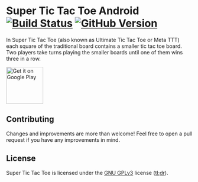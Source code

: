 # Super Tic Tac Toe Android [![Build Status](https://travis-ci.org/henrykvdb/SuperTTTAndroid.svg?branch=master)](https://travis-ci.org/henrykvdb/SuperTTTAndroid) [![GitHub Version](https://badge.fury.io/gh/henrykvdb%2FSuperTTTAndroid.svg)](https://github.com/henrykvdb/SuperTTTAndroid/releases)

In Super Tic Tac Toe (also known as Ultimate Tic Tac Toe or Meta TTT) each square of the traditional board contains a smaller tic tac toe board. Two players take turns playing the smaller boards until one of them wins three in a row.

<a href='https://play.google.com/store/apps/details?id=com.henrykvdb.sttt'><img alt='Get it on Google Play' src='https://play.google.com/intl/en_us/badges/images/generic/en_badge_web_generic.png' height='100'/></a>

## Contributing

Changes and improvements are more than welcome! Feel free to open a pull request if you have any improvements in mind.

## License

Super Tic Tac Toe is licensed under the [GNU GPLv3](https://gnu.org/licenses/gpl) license ([tl;dr](https://tldrlegal.com/license/gnu-general-public-license-v3-%28gpl-3%29)).
